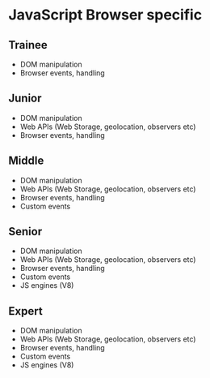 # JavaScript Browser specific
 
## Trainee

- DOM manipulation
- Browser events, handling

## Junior

- DOM manipulation
- Web APIs (Web Storage, geolocation, observers etc)
- Browser events, handling

## Middle

- DOM manipulation
- Web APIs (Web Storage, geolocation, observers etc)
- Browser events, handling
- Custom events

## Senior

- DOM manipulation
- Web APIs (Web Storage, geolocation, observers etc)
- Browser events, handling
- Custom events
- JS engines (V8)

## Expert

- DOM manipulation
- Web APIs (Web Storage, geolocation, observers etc)
- Browser events, handling
- Custom events
- JS engines (V8)
